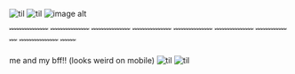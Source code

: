 

<!--
**scugs/scugs** is a ✨ _special_ ✨ repository because its `README.md` (this file) appears on your GitHub profile.

Here are some ideas to get you started:

- 🔭 I’m currently working on ...
- 🌱 I’m currently learning ...
- 👯 I’m looking to collaborate on ...
- 🤔 I’m looking for help with ...
- 💬 Ask me about ...
- 📫 How to reach me: ...
- 😄 Pronouns: ...
- ⚡ Fun fact: ...
-->

![til](https://cdn.discordapp.com/attachments/1322513982371659777/1325404922270847037/ezgif-4-6c44e873e9.png?ex=677bab06&is=677a5986&hm=745df31d5ecb02af29ca462433141773f4854b105529c0d354a5e97ac33aba8b&)
![til](https://cdn.discordapp.com/attachments/1322513982371659777/1325401690572193792/68747470733a2f2f73372e657a6769662e636f6d2f746d702f657a6769662d372d643737623136303833382e676966_1.gif?ex=677ba803&is=677a5683&hm=96279262e23eaf0af55689899b5e03c3002b9490cae66c6eafe91f2066122b3e&)
![image alt](https://static.wikitide.net/rainworldwiki/f/f8/Artificer_spoiler.png)

﹌﹌﹌﹌﹌ ﹌﹌﹌﹌﹌ ﹌﹌﹌﹌﹌ ﹌﹌﹌﹌﹌ ﹌﹌﹌﹌﹌ ﹌﹌﹌﹌﹌ ﹌﹌﹌﹌﹌ ﹌﹌﹌﹌﹌ ﹌﹌

me and my bff!! (looks weird on mobile)
![til](https://media.discordapp.net/attachments/1298421993263206521/1325230717957046366/pony-town-hawk-boop-blinking-padded-toy389-4x.gif?ex=677b08c8&is=6779b748&hm=603926f7a145caec19b5d9bed93bcc4793d9ed9457c801bd8687b62cf9ef8509&=&width=265&height=340)
![til](https://media.discordapp.net/attachments/1298421993263206521/1325230336266731591/pony-town-Im_Tuah_bird_oc__-boop-blinking-padded-toy390-4x_1.gif?ex=677b086d&is=6779b6ed&hm=e381a857e97b7d0d819ebc95b157c45ef151d524d0b79a4b6540da17aeb41e23&=&width=275&height=355)
